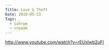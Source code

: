 ```yaml
---
Title: Love & Theft
Date: 2010-05-23
Tags:
  - саптрю
  - слушаю
---
```


http://www.youtube.com/watch?v=rEUxlwb2uFI